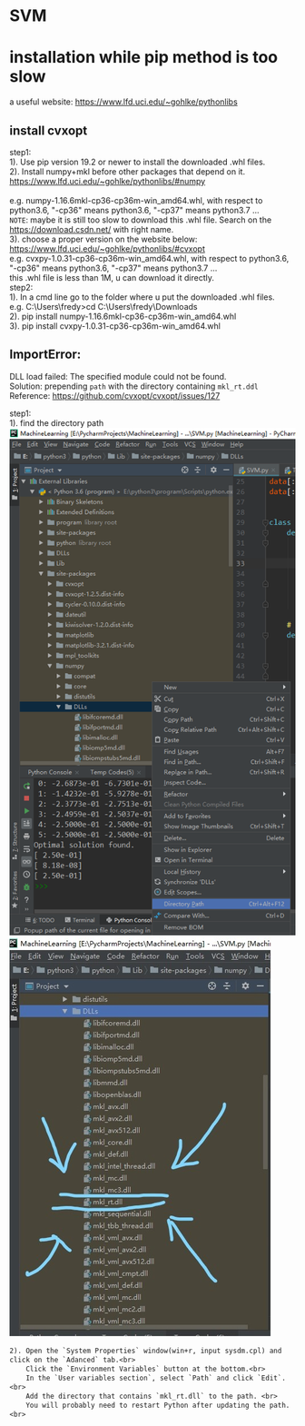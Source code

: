 # SVM
installation while pip method is too slow 
=========================================

a useful website: https://www.lfd.uci.edu/~gohlke/pythonlibs 

install cvxopt
--------------
step1:<br>
    1). Use pip version 19.2 or newer to install the downloaded .whl files.<br>
    2). Install numpy+mkl before other packages that depend on it.<br>
        https://www.lfd.uci.edu/~gohlke/pythonlibs/#numpy<br><br>
        e.g. numpy-1.16.6mkl-cp36-cp36m-win_amd64.whl, with respect to python3.6, "-cp36" means python3.6, "-cp37" means python3.7 ...<br>
        `NOTE`: maybe it is still too slow to download this .whl file. Search on the https://download.csdn.net/ with right name.<br>
    3). choose a proper version on the website below:<br>
        https://www.lfd.uci.edu/~gohlke/pythonlibs/#cvxopt<br>
        e.g. cvxpy-1.0.31-cp36-cp36m-win_amd64.whl, with respect to python3.6, "-cp36" means python3.6, "-cp37" means python3.7 ...<br>
        this .whl file is less than 1M, u can download it directly.<br>
step2: <br>
    1). In a cmd line go to the folder where u put the downloaded .whl files.<br>
        e.g. C:\Users\fredy>cd C:\Users\fredy\Downloads<br>
    2). pip install numpy-1.16.6mkl-cp36-cp36m-win_amd64.whl<br>
    3). pip install cvxpy-1.0.31-cp36-cp36m-win_amd64.whl<br>
    
    
ImportError: 
------------
DLL load failed: The specified module could not be found.<br>
Solution: prepending `path` with the directory containing `mkl_rt.ddl`<br>
Reference: https://github.com/cvxopt/cvxopt/issues/127

step1: <br>
    1). find the directory path<br>
    ![i found it on pycharm](https://github.com/Forest-and-TheMachine/SVM/blob/master/1.png)<br>
    ![mkl_rt.ddl](https://github.com/Forest-and-TheMachine/SVM/blob/master/2.jpg)<br>
    
    2). Open the `System Properties` window(win+r, input sysdm.cpl) and click on the `Adanced` tab.<br>
        Click the `Environment Variables` button at the bottom.<br> 
        In the `User variables section`, select `Path` and click `Edit`. <br>
        Add the directory that contains `mkl_rt.dll` to the path. <br>
        You will probably need to restart Python after updating the path.<br>





